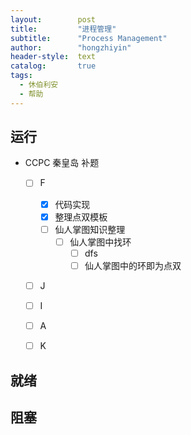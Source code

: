 ```yaml
---
layout:        post
title:         "进程管理"
subtitle:      "Process Management"
author:        "hongzhiyin"
header-style:  text
catalog:       true
tags:
  - 休伯利安
  - 帮助
---
```


## 运行

- CCPC 秦皇岛 补题
  - [ ] F
    - [x] 代码实现
    - [x] 整理点双模板
    - [ ] 仙人掌图知识整理
      - [ ] 仙人掌图中找环
        - [ ] dfs
        - [ ] 仙人掌图中的环即为点双
  - [ ] J
  - [ ] I
  - [ ] A
  - [ ] K





## 就绪





## 阻塞

